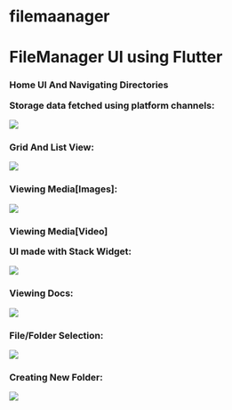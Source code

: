 # filemaanager
<h1>FileManager UI using Flutter</h1>

<h3>Home UI And Navigating Directories


Storage data fetched using platform channels:</h3>
<div>
  <img src="https://github.com/Vishnut78a/Flutter-FileManager/assets/91585011/a292feec-c75c-4709-a3e1-5799a79fc151"/>
</div>
<h3>Grid And List View:</h3>
<div>
  <img src="https://github.com/Vishnut78a/Flutter-FileManager/assets/91585011/a41521a3-9d5f-4f61-b2a9-a5dc63d66f02"/>
</div>
<h3>Viewing Media[Images]:</h3>
<div>
  <img src="https://github.com/Vishnut78a/Flutter-FileManager/assets/91585011/680e9a0b-aa04-4d1e-b422-76faea22ef74"/>
</div>
<h3>Viewing Media[Video] 

UI made with Stack Widget:</h3>
<div>
  <img src="https://github.com/Vishnut78a/Flutter-FileManager/assets/91585011/f3ce7a02-0b40-41d0-be44-f6cdeeff2ccd"/>
</div>
<h3>Viewing Docs:</h3>
<div>
  <img src="https://github.com/Vishnut78a/Flutter-FileManager/assets/91585011/0c3c5cf7-3780-455a-86c7-371d6ce5e272"/>
</div>
<h3>File/Folder Selection:</h3>
<div>
  <img src = "https://github.com/Vishnut78a/Flutter-FileManager/assets/91585011/3580e55f-ed47-42d2-9600-9b3d4b6f1014"/>
</div>
<h3>Creating New Folder:</h3>
<div>
  <img src = "https://github.com/Vishnut78a/Flutter-FileManager/assets/91585011/137934bd-a6f3-4297-920e-9558bb2a8b0e"/>
</div>
      
